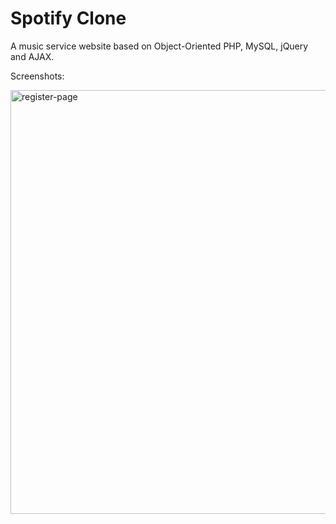 # Spotify Clone

A music service website based on Object-Oriented PHP, MySQL, jQuery and AJAX.

Screenshots:

<img width="678" alt="register-page" src="https://user-images.githubusercontent.com/20265633/38656650-e4189782-3de9-11e8-818f-050b8864bb23.PNG">

